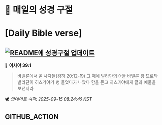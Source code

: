 # 🙏 매일의 성경 구절
# [Daily Bible verse]
## [![README에 성경구절 업데이트](https://github.com/DONGSUKA/first_test/actions/workflows/update-readme-bible.yml/badge.svg)](https://github.com/DONGSUKA/first_test/actions/workflows/update-readme-bible.yml)
<!-- START_BIBLE_VERSE -->
📖 **이사야 39:1**
> 바벨론에서 온 사자들(왕하 20:12-19) 그 때에 발라단의 아들 바벨론 왕 므로닥발라단이 히스기야가 병 들었다가 나았다 함을 듣고 히스기야에게 글과 예물을 보낸지라

🕊️ _업데이트 시각: 2025-09-15 08:24:45 KST_
  <!-- END_BIBLE_VERSE -->
## GITHUB_ACTION
